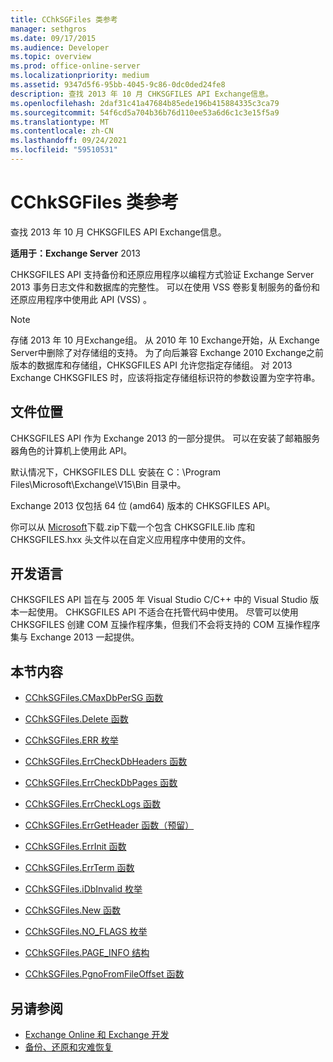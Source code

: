 ```yaml
---
title: CChkSGFiles 类参考
manager: sethgros
ms.date: 09/17/2015
ms.audience: Developer
ms.topic: overview
ms.prod: office-online-server
ms.localizationpriority: medium
ms.assetid: 9347d5f6-95bb-4045-9c86-0dc0ded24fe8
description: 查找 2013 年 10 月 CHKSGFILES API Exchange信息。
ms.openlocfilehash: 2daf31c41a47684b85ede196b415884335c3ca79
ms.sourcegitcommit: 54f6cd5a704b36b76d110ee53a6d6c1c3e15f5a9
ms.translationtype: MT
ms.contentlocale: zh-CN
ms.lasthandoff: 09/24/2021
ms.locfileid: "59510531"
---
```

# <a name="cchksgfiles-class-reference"></a>CChkSGFiles 类参考

查找 2013 年 10 月 CHKSGFILES API Exchange信息。
  
**适用于：Exchange Server** 2013 
  
CHKSGFILES API 支持备份和还原应用程序以编程方式验证 Exchange Server 2013 事务日志文件和数据库的完整性。 可以在使用 VSS 卷影复制服务的备份和还原应用程序中使用此 API (VSS) 。
  
> [!NOTE]
> 存储 2013 年 10 月Exchange组。 从 2010 年 10 Exchange开始，从 Exchange Server中删除了对存储组的支持。 为了向后兼容 Exchange 2010 Exchange之前版本的数据库和存储组，CHKSGFILES API 允许您指定存储组。 对 2013 Exchange CHKSGFILES 时，应该将指定存储组标识符的参数设置为空字符串。 
  
## <a name="file-location"></a>文件位置
<a name="bk_fileslocation"> </a>

CHKSGFILES API 作为 Exchange 2013 的一部分提供。 可以在安装了邮箱服务器角色的计算机上使用此 API。 
  
默认情况下，CHKSGFILES DLL 安装在 C：\Program Files\Microsoft\Exchange\V15\Bin 目录中。
  
Exchange 2013 仅包括 64 位 (amd64) 版本的 CHKSGFILES API。 
  
你可以从 [Microsoft](https://www.microsoft.com/download/details.aspx?id=36802)下载.zip下载一个包含 CHKSGFILE.lib 库和 CHKSGFILES.hxx 头文件以在自定义应用程序中使用的文件。
  
## <a name="development-languages"></a>开发语言
<a name="bk_developmentlanguages"> </a>

CHKSGFILES API 旨在与 2005 年 Visual Studio C/C++ 中的 Visual Studio 版本一起使用。 CHKSGFILES API 不适合在托管代码中使用。 尽管可以使用 CHKSGFILES 创建 COM 互操作程序集，但我们不会将支持的 COM 互操作程序集与 Exchange 2013 一起提供。
  
## <a name="in-this-section"></a>本节内容
<a name="bk_inthissection"> </a>

- [CChkSGFiles.CMaxDbPerSG 函数](cchksgfiles-cmaxdbpersg-function.md)
    
- [CChkSGFiles.Delete 函数](cchksgfiles-delete-function.md)
    
- [CChkSGFiles.ERR 枚举](cchksgfiles-err-enumeration.md)
    
- [CChkSGFiles.ErrCheckDbHeaders 函数](cchksgfiles-errcheckdbheaders-function.md)
    
- [CChkSGFiles.ErrCheckDbPages 函数](cchksgfiles-errcheckdbpages-function.md)
    
- [CChkSGFiles.ErrCheckLogs 函数](cchksgfiles-errchecklogs-function.md)
    
- [CChkSGFiles.ErrGetHeader 函数（预留）](cchksgfiles-errgetheader-function-reserved.md)
    
- [CChkSGFiles.ErrInit 函数](cchksgfiles-errinit-function.md)
    
- [CChkSGFiles.ErrTerm 函数](cchksgfiles-errterm-function.md)
    
- [CChkSGFiles.iDbInvalid 枚举](cchksgfiles-idbinvalid-enumeration.md)
    
- [CChkSGFiles.New 函数](cchksgfiles-new-function.md)
    
- [CChkSGFiles.NO_FLAGS 枚举](cchksgfiles-no_flags-enumeration.md)
    
- [CChkSGFiles.PAGE_INFO 结构](cchksgfiles-page_info-struct.md)
    
- [CChkSGFiles.PgnoFromFileOffset 函数](cchksgfiles-pgnofromfileoffset-function.md)
    
## <a name="see-also"></a>另请参阅

- [Exchange Online 和 Exchange 开发](../exchange-server-development.md)
- [备份、还原和灾难恢复](https://technet.microsoft.com/library/dd876874)
    

